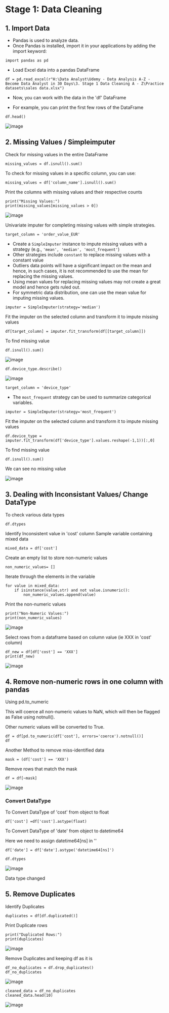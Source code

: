 # Stage 1: Data Cleaning
## 1. Import Data
* Pandas is used to analyze data.
* Once Pandas is installed, import it in your applications by adding the import keyword:
```
import pandas as pd
```
* Load Excel data into a pandas DataFrame
```
df = pd.read_excel(r"H:\Data Analyst\Udemy - Data Analysis A-Z - Become Data Analyst in 30 Days\3. Stage 1 Data Cleaning A - Z\Practice datasets\sales data.xlsx")
```
* Now, you can work with the data in the 'df' DataFrame

* For example, you can print the first few rows of the DataFrame
```
df.head()
```
![image](https://github.com/asmshkhaws/SALES_DATA_PYTHON/assets/119579424/50a78a4b-1322-4580-8e6c-13aa38b38e19)

## 2. Missing Values / Simpleimputer
Check for missing values in the entire DataFrame
```
missing_values = df.isnull().sum()
```
To check for missing values in a specific column, you can use:
```
missing_values = df['column_name'].isnull().sum()
```
Print the columns with missing values and their respective counts
```
print("Missing Values:")
print(missing_values[missing_values > 0])
```
![image](https://github.com/asmshkhaws/SALES_DATA_PYTHON/assets/119579424/76c5cee0-1cb0-4ee2-81d4-d7e44976647a)

Univariate imputer for completing missing values with simple strategies.
```
target_column = 'order_value_EUR'
```
* Create a `SimpleImputer` instance to impute missing values with a strategy (e.g., `'mean', 'median', 'most_frequent'`)
* Other strategies include `constant` to replace missing values with a constant value
* Outliers data points will have a significant impact on the mean and hence, in such cases, it is not recommended to use the mean for replacing the missing values.
* Using mean values for replacing missing values may not create a great model and hence gets ruled out.
* For symmetric data distribution, one can use the mean value for imputing missing values.
```
imputer = SimpleImputer(strategy='median')
```
Fit the imputer on the selected column and transform it to impute missing values
```
df[target_column] = imputer.fit_transform(df[[target_column]])
```
To find missing value
```
df.isnull().sum()
```
![image](https://github.com/asmshkhaws/SALES_DATA_PYTHON/assets/119579424/6ba3f397-e0fd-47ad-98b9-d4a983b41d09)

```
df.device_type.describe()
```
![image](https://github.com/asmshkhaws/SALES_DATA_PYTHON/assets/119579424/5ceb75fa-6fc4-4b4f-8a33-82125908c2b4)

```
target_column = 'device_type'
```
* The `most_frequent` strategy can be used to summarize categorical variables.
```
imputer = SimpleImputer(strategy='most_frequent')
```
Fit the imputer on the selected column and transform it to impute missing values
```
df.device_type = imputer.fit_transform(df['device_type'].values.reshape(-1,1))[:,0]
```
To find missing value
```
df.isnull().sum()
```
We can see no missing value

![image](https://github.com/asmshkhaws/SALES_DATA_PYTHON/assets/119579424/7d903169-3c6c-4e9e-966e-30d23a181c52)

## 3. Dealing with Inconsistant Values/ Change DataType
To check various data types
```
df.dtypes
```
Identify Inconsistent value in 'cost' column
Sample variable containing mixed data
```
mixed_data = df['cost']
```
Create an empty list to store non-numeric values
```
non_numeric_values= []
```
Iterate through the elements in the variable
```
for value in mixed_data:
    if isinstance(value,str) and not value.isnumeric():
        non_numeric_values.append(value)
```
Print the non-numeric values
```
print("Non-Numeric Values:")
print(non_numeric_values)
```
![image](https://github.com/asmshkhaws/SALES_DATA_PYTHON/assets/119579424/02818322-9b13-4ff2-93f3-046743877832)

Select rows from a dataframe based on column value (ie XXX in 'cost' column)
```
df_new = df[df['cost'] == 'XXX']
print(df_new)
```
![image](https://github.com/asmshkhaws/SALES_DATA_PYTHON/assets/119579424/e12a003c-4f4c-4014-bfce-0f4fd4731cab)

## 4. Remove non-numeric rows in one column with pandas
Using pd.to_numeric

This will coerce all non-numeric values to NaN, which will then be flagged as False using notnull(). 

Other numeric values will be converted to True.
```
df = df[pd.to_numeric(df['cost'], errors='coerce').notnull()]
df
```
Another Method to remove miss-identified data
```
mask = (df['cost'] == 'XXX')
```
Remove rows that match the mask
```
df = df[~mask]
```
![image](https://github.com/asmshkhaws/SALES_DATA_PYTHON/assets/119579424/3df1bd99-06df-491c-b447-60dc45cabd25)

### Convert DataType

To Convert DataType of 'cost' from object to float
```
df['cost'] =df['cost'].astype(float)
```
To Convert DataType of 'date' from object to datetime64

Here we need to assign datetime64[ns] in ''
```
df['date'] = df['date'].astype('datetime64[ns]')
```
```
df.dtypes
```
![image](https://github.com/asmshkhaws/SALES_DATA_PYTHON/assets/119579424/443c532b-76eb-412b-ba8b-bd36b63b4f2a)

Data type changed

## 5. Remove Duplicates
Identify Duplicates
```
duplicates = df[df.duplicated()]
```
Print Duplicate rows
```
print("Duplicated Rows:")
print(duplicates)
```
![image](https://github.com/asmshkhaws/SALES_DATA_PYTHON/assets/119579424/bd99bf50-6d20-4f53-9fce-f3bbf85ab265)

Remove Duplicates and keeping df as it is
```
df_no_duplicates = df.drop_duplicates()
df_no_duplicates
```
![image](https://github.com/asmshkhaws/SALES_DATA_PYTHON/assets/119579424/3ab18461-b147-4eb6-87e0-0092f6d171dd)

```
cleaned_data = df_no_duplicates
cleaned_data.head(10)
```
![image](https://github.com/asmshkhaws/SALES_DATA_PYTHON/assets/119579424/9b07eb60-30c8-4404-a9f7-9169ac8c2274)
